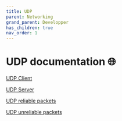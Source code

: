 ```yaml
---
title: UDP
parent: Networking
grand_parent: Developper
has_children: true
nav_order: 1
---
```


# UDP documentation 🌐

[UDP Client](./udp_client.md)

[UDP Server](./udp_server.md)

[UDP reliable packets](./udp_reliable_packets.md)

[UDP unreliable packets](./udp_unreliable_packets.md)
